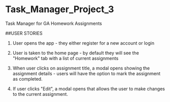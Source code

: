 # Task_Manager_Project_3
Task Manager for GA Homework Assignments

##USER STORIES
1) User opens the app - they either register for a new account or login


2) User is taken to the home page - by default they will see the "Homework" tab with a list of current assignments
3) When user clicks on assignment title, a modal opens showing the assignment details - users will have the option to mark the assignment as completed.
4) If user clicks "Edit", a modal opens that allows the user to make changes to the current assignment.

